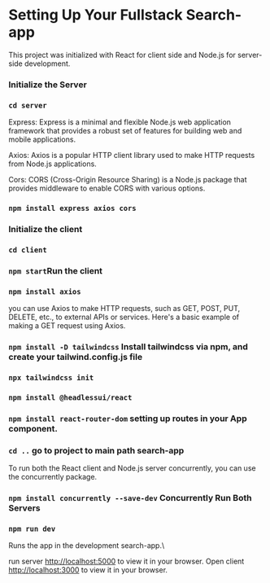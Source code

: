 # Setting Up Your Fullstack Search-app

This project was initialized with React for client side and  Node.js for server-side development.

### Initialize the Server
### `cd server`
Express: Express is a minimal and flexible Node.js web application framework that provides a robust set of features for building web and mobile applications.

Axios: Axios is a popular HTTP client library used to make HTTP requests from Node.js applications.

Cors: CORS (Cross-Origin Resource Sharing) is a Node.js package that provides middleware to enable CORS with various options.
### `npm install express axios cors`


### Initialize the client

### `cd client`

### `npm start`Run the client

### `npm install axios`
you can use Axios to make HTTP requests, such as GET, POST, PUT, DELETE, etc., to external APIs or services. Here's a basic example of making a GET request using Axios.

### `npm install -D tailwindcss` Install tailwindcss via npm, and create your tailwind.config.js file

### `npx tailwindcss init` 

### `npm install @headlessui/react` 

### `npm install react-router-dom` setting up routes in your App component.

### `cd ..` go to project to main path search-app

To run both the React client and Node.js server concurrently, you can use the concurrently package.
### `npm install concurrently --save-dev` Concurrently Run Both Servers

### `npm run dev`

Runs the app in the development search-app.\

run server [http://localhost:5000](http://localhost:5000) to view it in your browser.
Open client [http://localhost:3000](http://localhost:3000) to view it in your browser.

